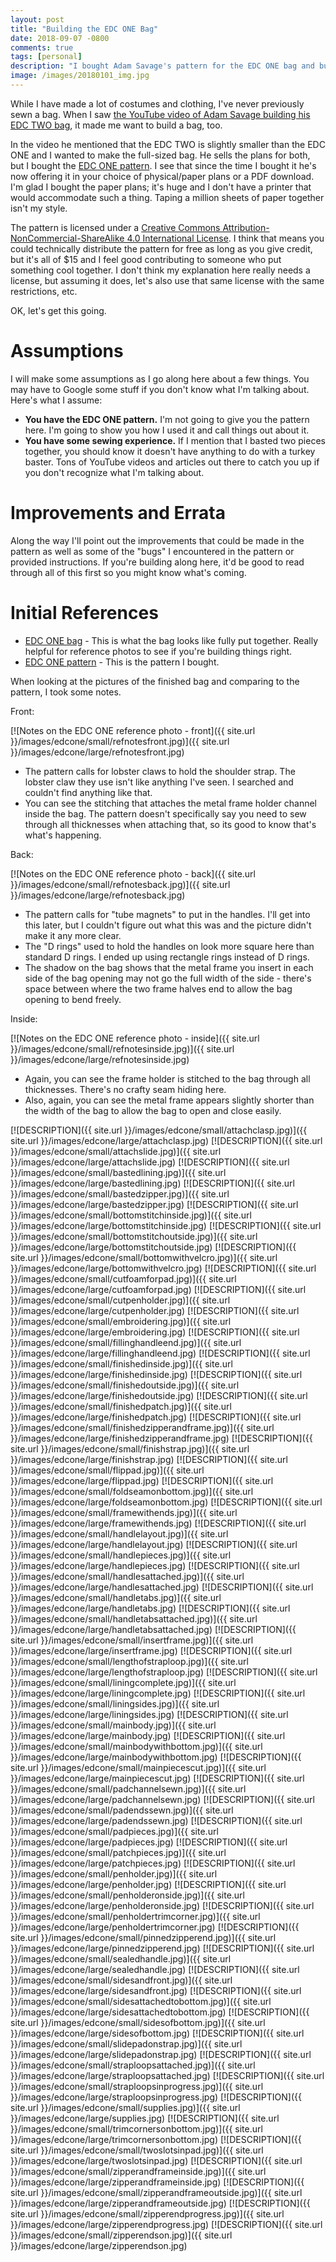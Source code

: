 ```yaml
---
layout: post
title: "Building the EDC ONE Bag"
date: 2018-09-07 -0800
comments: true
tags: [personal]
description: "I bought Adam Savage's pattern for the EDC ONE bag and built it. I show you how to build it and include some tips and improvements based on my experience."
image: /images/20180101_img.jpg
---
```

While I have made a lot of costumes and clothing, I've never previously sewn a bag. When I saw [the YouTube video of Adam Savage building his EDC TWO bag](https://www.tested.com/art/makers/836133-adam-savages-one-day-builds-edc-2-bag/), it made me want to build a bag, too.

In the video he mentioned that the EDC TWO is slightly smaller than the EDC ONE and I wanted to make the full-sized bag. He sells the plans for both, but I bought the [EDC ONE pattern](https://adamsavage.com/collections/plans-tools/products/savage-industries-edc-one-plans). I see that since the time I bought it he's now offering it in your choice of physical/paper plans or a PDF download. I'm glad I bought the paper plans; it's huge and I don't have a printer that would accommodate such a thing. Taping a million sheets of paper together isn't my style.

The pattern is licensed under a [Creative Commons Attribution-NonCommercial-ShareAlike 4.0 International License](https://creativecommons.org/licenses/by-nc-sa/4.0/). I think that means you could technically distribute the pattern for free as long as you give credit, but it's all of $15 and I feel good contributing to someone who put something cool together. I don't think my explanation here really needs a license, but assuming it does, let's also use that same license with the same restrictions, etc.

OK, let's get this going.

# Assumptions

I will make some assumptions as I go along here about a few things. You may have to Google some stuff if you don't know what I'm talking about. Here's what I assume:

- **You have the EDC ONE pattern.** I'm not going to give you the pattern here. I'm going to show you how I used it and call things out about it.
- **You have some sewing experience.** If I mention that I basted two pieces together, you should know it doesn't have anything to do with a turkey baster. Tons of YouTube videos and articles out there to catch you up if you don't recognize what I'm talking about.

# Improvements and Errata

Along the way I'll point out the improvements that could be made in the pattern as well as some of the "bugs" I encountered in the pattern or provided instructions. If you're building along here, it'd be good to read through all of this first so you might know what's coming.

# Initial References

- [EDC ONE bag](https://adamsavage.com/products/savage-industries-edc-one) - This is what the bag looks like fully put together. Really helpful for reference photos to see if you're building things right.
- [EDC ONE pattern](https://adamsavage.com/collections/plans-tools/products/savage-industries-edc-one-plans) - This is the pattern I bought.

When looking at the pictures of the finished bag and comparing to the pattern, I took some notes.

Front:

[![Notes on the EDC ONE reference photo - front]({{ site.url }}/images/edcone/small/refnotesfront.jpg)]({{ site.url }}/images/edcone/large/refnotesfront.jpg)

- The pattern calls for lobster claws to hold the shoulder strap. The lobster claw they use isn't like anything I've seen. I searched and couldn't find anything like that.
- You can see the stitching that attaches the metal frame holder channel inside the bag. The pattern doesn't specifically say you need to sew through all thicknesses when attaching that, so its good to know that's what's happening.

Back:

[![Notes on the EDC ONE reference photo - back]({{ site.url }}/images/edcone/small/refnotesback.jpg)]({{ site.url }}/images/edcone/large/refnotesback.jpg)

- The pattern calls for "tube magnets" to put in the handles. I'll get into this later, but I couldn't figure out what this was and the picture didn't make it any more clear.
- The "D rings" used to hold the handles on look more square here than standard D rings. I ended up using rectangle rings instead of D rings.
- The shadow on the bag shows that the metal frame you insert in each side of the bag opening may not go the full width of the side - there's space between where the two frame halves end to allow the bag opening to bend freely.

Inside:

[![Notes on the EDC ONE reference photo - inside]({{ site.url }}/images/edcone/small/refnotesinside.jpg)]({{ site.url }}/images/edcone/large/refnotesinside.jpg)

- Again, you can see the frame holder is stitched to the bag through all thicknesses. There's no crafty seam hiding here.
- Also, again, you can see the metal frame appears slightly shorter than the width of the bag to allow the bag to open and close easily.


[![DESCRIPTION]({{ site.url }}/images/edcone/small/attachclasp.jpg)]({{ site.url }}/images/edcone/large/attachclasp.jpg)
[![DESCRIPTION]({{ site.url }}/images/edcone/small/attachslide.jpg)]({{ site.url }}/images/edcone/large/attachslide.jpg)
[![DESCRIPTION]({{ site.url }}/images/edcone/small/bastedlining.jpg)]({{ site.url }}/images/edcone/large/bastedlining.jpg)
[![DESCRIPTION]({{ site.url }}/images/edcone/small/bastedzipper.jpg)]({{ site.url }}/images/edcone/large/bastedzipper.jpg)
[![DESCRIPTION]({{ site.url }}/images/edcone/small/bottomstitchinside.jpg)]({{ site.url }}/images/edcone/large/bottomstitchinside.jpg)
[![DESCRIPTION]({{ site.url }}/images/edcone/small/bottomstitchoutside.jpg)]({{ site.url }}/images/edcone/large/bottomstitchoutside.jpg)
[![DESCRIPTION]({{ site.url }}/images/edcone/small/bottomwithvelcro.jpg)]({{ site.url }}/images/edcone/large/bottomwithvelcro.jpg)
[![DESCRIPTION]({{ site.url }}/images/edcone/small/cutfoamforpad.jpg)]({{ site.url }}/images/edcone/large/cutfoamforpad.jpg)
[![DESCRIPTION]({{ site.url }}/images/edcone/small/cutpenholder.jpg)]({{ site.url }}/images/edcone/large/cutpenholder.jpg)
[![DESCRIPTION]({{ site.url }}/images/edcone/small/embroidering.jpg)]({{ site.url }}/images/edcone/large/embroidering.jpg)
[![DESCRIPTION]({{ site.url }}/images/edcone/small/fillinghandleend.jpg)]({{ site.url }}/images/edcone/large/fillinghandleend.jpg)
[![DESCRIPTION]({{ site.url }}/images/edcone/small/finishedinside.jpg)]({{ site.url }}/images/edcone/large/finishedinside.jpg)
[![DESCRIPTION]({{ site.url }}/images/edcone/small/finishedoutside.jpg)]({{ site.url }}/images/edcone/large/finishedoutside.jpg)
[![DESCRIPTION]({{ site.url }}/images/edcone/small/finishedpatch.jpg)]({{ site.url }}/images/edcone/large/finishedpatch.jpg)
[![DESCRIPTION]({{ site.url }}/images/edcone/small/finishedzipperandframe.jpg)]({{ site.url }}/images/edcone/large/finishedzipperandframe.jpg)
[![DESCRIPTION]({{ site.url }}/images/edcone/small/finishstrap.jpg)]({{ site.url }}/images/edcone/large/finishstrap.jpg)
[![DESCRIPTION]({{ site.url }}/images/edcone/small/flippad.jpg)]({{ site.url }}/images/edcone/large/flippad.jpg)
[![DESCRIPTION]({{ site.url }}/images/edcone/small/foldseamonbottom.jpg)]({{ site.url }}/images/edcone/large/foldseamonbottom.jpg)
[![DESCRIPTION]({{ site.url }}/images/edcone/small/framewithends.jpg)]({{ site.url }}/images/edcone/large/framewithends.jpg)
[![DESCRIPTION]({{ site.url }}/images/edcone/small/handlelayout.jpg)]({{ site.url }}/images/edcone/large/handlelayout.jpg)
[![DESCRIPTION]({{ site.url }}/images/edcone/small/handlepieces.jpg)]({{ site.url }}/images/edcone/large/handlepieces.jpg)
[![DESCRIPTION]({{ site.url }}/images/edcone/small/handlesattached.jpg)]({{ site.url }}/images/edcone/large/handlesattached.jpg)
[![DESCRIPTION]({{ site.url }}/images/edcone/small/handletabs.jpg)]({{ site.url }}/images/edcone/large/handletabs.jpg)
[![DESCRIPTION]({{ site.url }}/images/edcone/small/handletabsattached.jpg)]({{ site.url }}/images/edcone/large/handletabsattached.jpg)
[![DESCRIPTION]({{ site.url }}/images/edcone/small/insertframe.jpg)]({{ site.url }}/images/edcone/large/insertframe.jpg)
[![DESCRIPTION]({{ site.url }}/images/edcone/small/lengthofstraploop.jpg)]({{ site.url }}/images/edcone/large/lengthofstraploop.jpg)
[![DESCRIPTION]({{ site.url }}/images/edcone/small/liningcomplete.jpg)]({{ site.url }}/images/edcone/large/liningcomplete.jpg)
[![DESCRIPTION]({{ site.url }}/images/edcone/small/liningsides.jpg)]({{ site.url }}/images/edcone/large/liningsides.jpg)
[![DESCRIPTION]({{ site.url }}/images/edcone/small/mainbody.jpg)]({{ site.url }}/images/edcone/large/mainbody.jpg)
[![DESCRIPTION]({{ site.url }}/images/edcone/small/mainbodywithbottom.jpg)]({{ site.url }}/images/edcone/large/mainbodywithbottom.jpg)
[![DESCRIPTION]({{ site.url }}/images/edcone/small/mainpiecescut.jpg)]({{ site.url }}/images/edcone/large/mainpiecescut.jpg)
[![DESCRIPTION]({{ site.url }}/images/edcone/small/padchannelsewn.jpg)]({{ site.url }}/images/edcone/large/padchannelsewn.jpg)
[![DESCRIPTION]({{ site.url }}/images/edcone/small/padendssewn.jpg)]({{ site.url }}/images/edcone/large/padendssewn.jpg)
[![DESCRIPTION]({{ site.url }}/images/edcone/small/padpieces.jpg)]({{ site.url }}/images/edcone/large/padpieces.jpg)
[![DESCRIPTION]({{ site.url }}/images/edcone/small/patchpieces.jpg)]({{ site.url }}/images/edcone/large/patchpieces.jpg)
[![DESCRIPTION]({{ site.url }}/images/edcone/small/penholder.jpg)]({{ site.url }}/images/edcone/large/penholder.jpg)
[![DESCRIPTION]({{ site.url }}/images/edcone/small/penholderonside.jpg)]({{ site.url }}/images/edcone/large/penholderonside.jpg)
[![DESCRIPTION]({{ site.url }}/images/edcone/small/penholdertrimcorner.jpg)]({{ site.url }}/images/edcone/large/penholdertrimcorner.jpg)
[![DESCRIPTION]({{ site.url }}/images/edcone/small/pinnedzipperend.jpg)]({{ site.url }}/images/edcone/large/pinnedzipperend.jpg)
[![DESCRIPTION]({{ site.url }}/images/edcone/small/sealedhandle.jpg)]({{ site.url }}/images/edcone/large/sealedhandle.jpg)
[![DESCRIPTION]({{ site.url }}/images/edcone/small/sidesandfront.jpg)]({{ site.url }}/images/edcone/large/sidesandfront.jpg)
[![DESCRIPTION]({{ site.url }}/images/edcone/small/sidesattachedtobottom.jpg)]({{ site.url }}/images/edcone/large/sidesattachedtobottom.jpg)
[![DESCRIPTION]({{ site.url }}/images/edcone/small/sidesofbottom.jpg)]({{ site.url }}/images/edcone/large/sidesofbottom.jpg)
[![DESCRIPTION]({{ site.url }}/images/edcone/small/slidepadonstrap.jpg)]({{ site.url }}/images/edcone/large/slidepadonstrap.jpg)
[![DESCRIPTION]({{ site.url }}/images/edcone/small/straploopsattached.jpg)]({{ site.url }}/images/edcone/large/straploopsattached.jpg)
[![DESCRIPTION]({{ site.url }}/images/edcone/small/straploopsinprogress.jpg)]({{ site.url }}/images/edcone/large/straploopsinprogress.jpg)
[![DESCRIPTION]({{ site.url }}/images/edcone/small/supplies.jpg)]({{ site.url }}/images/edcone/large/supplies.jpg)
[![DESCRIPTION]({{ site.url }}/images/edcone/small/trimcornersonbottom.jpg)]({{ site.url }}/images/edcone/large/trimcornersonbottom.jpg)
[![DESCRIPTION]({{ site.url }}/images/edcone/small/twoslotsinpad.jpg)]({{ site.url }}/images/edcone/large/twoslotsinpad.jpg)
[![DESCRIPTION]({{ site.url }}/images/edcone/small/zipperandframeinside.jpg)]({{ site.url }}/images/edcone/large/zipperandframeinside.jpg)
[![DESCRIPTION]({{ site.url }}/images/edcone/small/zipperandframeoutside.jpg)]({{ site.url }}/images/edcone/large/zipperandframeoutside.jpg)
[![DESCRIPTION]({{ site.url }}/images/edcone/small/zipperendprogress.jpg)]({{ site.url }}/images/edcone/large/zipperendprogress.jpg)
[![DESCRIPTION]({{ site.url }}/images/edcone/small/zipperendson.jpg)]({{ site.url }}/images/edcone/large/zipperendson.jpg)

